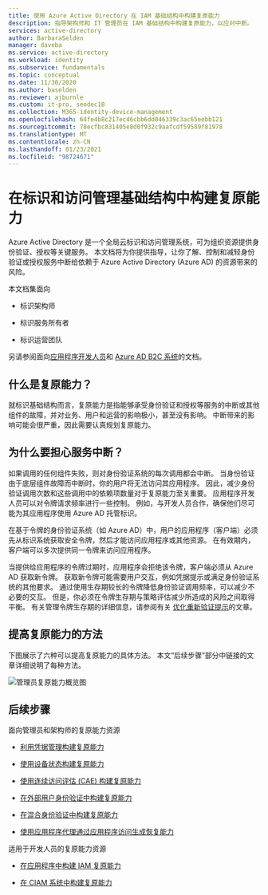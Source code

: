 ```yaml
---
title: 使用 Azure Active Directory 在 IAM 基础结构中构建复原能力
description: 指导架构师和 IT 管理员在 IAM 基础结构中构建复原能力，以应对中断。
services: active-directory
author: BarbaraSelden
manager: daveba
ms.service: active-directory
ms.workload: identity
ms.subservice: fundamentals
ms.topic: conceptual
ms.date: 11/30/2020
ms.author: baselden
ms.reviewer: ajburnle
ms.custom: it-pro, seodec18
ms.collection: M365-identity-device-management
ms.openlocfilehash: 64fe4b8c217ec46cbb6dd046339c3ac65eebb121
ms.sourcegitcommit: 78ecfbc831405e8d0f932c9aafcdf59589f81978
ms.translationtype: MT
ms.contentlocale: zh-CN
ms.lasthandoff: 01/23/2021
ms.locfileid: "98724671"
---
```

# <a name="build-resilience-in-your-identity-and-access-management-infrastructure"></a>在标识和访问管理基础结构中构建复原能力

Azure Active Directory 是一个全局云标识和访问管理系统，可为组织资源提供身份验证、授权等关键服务。 本文档将为你提供指导，让你了解、控制和减轻身份验证或授权服务中断给依赖于 Azure Active Directory (Azure AD) 的资源带来的风险。 

本文档集面向

* 标识架构师

* 标识服务所有者

* 标识运营团队

另请参阅面向[应用程序开发人员](./resilience-app-development-overview.md)和 [Azure AD B2C 系统](resilience-b2c.md)的文档。

## <a name="what-is-resilience"></a>什么是复原能力？

就标识基础结构而言，复原能力是指能够承受身份验证和授权等服务的中断或其他组件的故障，并对业务、用户和运营的影响极小，甚至没有影响。 中断带来的影响可能会很严重，因此需要认真规划复原能力。

## <a name="why-worry-about-disruption"></a>为什么要担心服务中断？

如果调用的任何组件失败，则对身份验证系统的每次调用都会中断。 当身份验证由于底层组件故障而中断时，你的用户将无法访问其应用程序。 因此，减少身份验证调用次数和这些调用中的依赖项数量对于复原能力至关重要。 应用程序开发人员可以对令牌请求频率进行一些控制。 例如，与开发人员合作，确保他们尽可能为其应用程序使用 Azure AD 托管标识。 

在基于令牌的身份验证系统（如 Azure AD）中，用户的应用程序（客户端）必须先从标识系统获取安全令牌，然后才能访问应用程序或其他资源。 在有效期内，客户端可以多次提供同一令牌来访问应用程序。

当提供给应用程序的令牌过期时，应用程序会拒绝该令牌，客户端必须从 Azure AD 获取新令牌。 获取新令牌可能需要用户交互，例如凭据提示或满足身份验证系统的其他要求。 通过使用生存期较长的令牌降低身份验证调用频率，可以减少不必要的交互。 但是，你必须在令牌生存期与策略评估减少所造成的风险之间取得平衡。 有关管理令牌生存期的详细信息，请参阅有关 [优化重新验证提示](../authentication/concepts-azure-multi-factor-authentication-prompts-session-lifetime.md)的文章。

## <a name="ways-to-increase-resilience"></a>提高复原能力的方法
下图展示了六种可以提高复原能力的具体方法。 本文“后续步骤”部分中链接的文章详细说明了每种方法。
  
![管理员复原能力概览图](./media/resilience-in-infrastructure/admin-resilience-overview.png)

## <a name="next-steps"></a>后续步骤
面向管理员和架构师的复原能力资源
 
* [利用凭据管理构建复原能力](resilience-in-credentials.md)

* [使用设备状态构建复原能力](resilience-with-device-states.md)

* [使用连续访问评估 (CAE) 构建复原能力](resilience-with-continuous-access-evaluation.md)

* [在外部用户身份验证中构建复原能力](resilience-b2b-authentication.md)

* [在混合身份验证中构建复原能力](resilience-in-hybrid.md)

* [使用应用程序代理通过应用程序访问生成恢复能力](resilience-on-premises-access.md)

适用于开发人员的复原能力资源

* [在应用程序中构建 IAM 复原能力](resilience-app-development-overview.md)

* [在 CIAM 系统中构建复原能力](resilience-b2c.md)